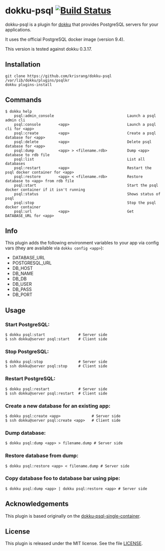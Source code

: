 dokku-psql [![Build Status](https://travis-ci.org/krisrang/dokku-psql.svg?branch=master)](https://travis-ci.org/krisrang/dokku-psql)
================

dokku-psql is a plugin for [dokku][dokku] that provides PostgreSQL servers for your applications.

It uses the official PostgreSQL docker image (version 9.4).

This version is tested against dokku 0.3.17.

## Installation

```
git clone https://github.com/krisrang/dokku-psql /var/lib/dokku/plugins/psqlkr
dokku plugins-install
```


## Commands
```
$ dokku help
    psql:admin_console                                 Launch a psql admin cli
    psql:console        <app>                          Launch a psql cli for <app>
    psql:create         <app>                          Create a psql database for <app>
    psql:delete         <app>                          Delete psql database for <app>
    psql:dump           <app> > <filename.rdb>         Dump <app> database to rdb file
    psql:list                                          List all databases
    psql:restart        <app>                          Restart the psql docker container for <app>
    psql:restore        <app> < <filename.rdb>         Restore database to <app> from rdb file
    psql:start                                         Start the psql docker container if it isn't running
    psql:status                                        Shows status of psql
    psql:stop                                          Stop the psql docker container
    psql:url            <app>                          Get DATABASE_URL for <app>
```

## Info
This plugin adds the following environment variables to your app via config vars (they are available via `dokku config <app>`):

* DATABASE\_URL
* POSTGRESQL\_URL
* DB\_HOST
* DB\_NAME
* DB\_DB
* DB\_USER
* DB\_PASS
* DB\_PORT

## Usage

### Start PostgreSQL:
```
$ dokku psql:start               # Server side
$ ssh dokku@server psql:start    # Client side
```

### Stop PostgreSQL:
```
$ dokku psql:stop                # Server side
$ ssh dokku@server psql:stop     # Client side
```

### Restart PostgreSQL:
```
$ dokku psql:restart             # Server side
$ ssh dokku@server psql:restart  # Client side
```

### Create a new database for an existing app:
```
$ dokku psql:create <app>              # Server side
$ ssh dokku@server psql:create <app>   # Client side
```

### Dump database:
```
$ dokku psql:dump <app> > filename.dump # Server side
```

### Restore database from dump:
```
$ dokku psql:restore <app> < filename.dump # Server side
```

### Copy database foo to database bar using pipe:
```
$ dokku psql:dump <app> | dokku psql:restore <app> # Server side
```

## Acknowledgements

This plugin is based originally on the [dokku-psql-single-container](https://github.com/Flink/dokku-psql-single-container).

## License

This plugin is released under the MIT license. See the file [LICENSE](LICENSE).

[dokku]: https://github.com/progrium/dokku
